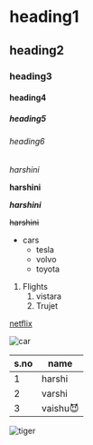 # heading1
## heading2
### heading3
#### heading4
##### heading5
###### heading6
*harshini*

**harshini**

***harshini***

~~harshini~~

* cars
  * tesla
  * volvo
  * toyota

1. Flights
   1. vistara
   2. Trujet



[netflix](https://www.netflix.com/in/)

![car](https://assets.volvocars.com/kh/~/media/shared-assets/master/images/pages/my20/xc60-my20/accessories/vcc10829_4x3.jpg?w=320)

s.no|name
----|----
1|harshi
2|varshi
3|vaishu:smiling_imp:




![tiger](https://files.worldwildlife.org/wwfcmsprod/images/Tiger_resting_Bandhavgarh_National_Park_India/hero_small/6aofsvaglm_Medium_WW226365.jpg)
